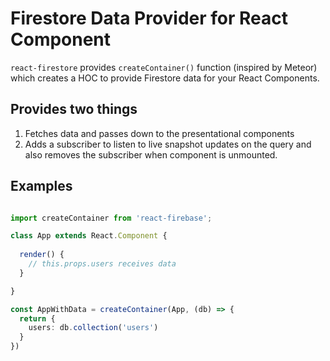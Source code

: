 # Firestore Data Provider for React Component

`react-firestore` provides `createContainer()` function (inspired by Meteor) which creates a HOC to provide Firestore data for your React Components.

## Provides two things

1. Fetches data and passes down to the presentational components
2. Adds a subscriber to listen to live snapshot updates on the query and also removes the subscriber when component is unmounted.

## Examples

```ts

import createContainer from 'react-firebase';

class App extends React.Component {
  
  render() {
    // this.props.users receives data
  }

}

const AppWithData = createContainer(App, (db) => {
  return {
    users: db.collection('users')
  }
})

```